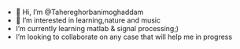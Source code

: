 - 👋 Hi, I’m @Tahereghorbanimoghaddam
- 👀 I’m interested in learning,nature and music
- I’m currently learning matlab & signal processing;)
- I’m looking to collaborate on any case that will help me in progress

<!---
Tahereghorbanimoghaddam/Tahereghorbanimoghaddam is a ✨ special ✨ repository because its `README.md` (this file) appears on your GitHub profile.
You can click the Preview link to take a look at your changes.
--->
